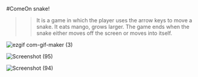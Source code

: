 #ComeOn snake!

>> It is a game in which the player uses the arrow keys to move a snake. 
   It eats mango, grows larger.
   The game ends when the snake either moves off the screen or moves into itself.

![ezgif com-gif-maker (3)](https://user-images.githubusercontent.com/51704455/102701632-f5146880-427e-11eb-9fdc-2d60772af7cf.gif)


![Screenshot (95)](https://user-images.githubusercontent.com/51704455/102701639-02c9ee00-427f-11eb-9cd2-87e00491b2dd.png)


![Screenshot (94)](https://user-images.githubusercontent.com/51704455/102701641-08bfcf00-427f-11eb-9ee5-2a49923799c5.png)






